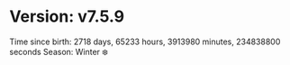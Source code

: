 # Version: v7.5.9
Time since birth: 2718 days, 65233 hours, 3913980 minutes, 234838800 seconds
Season: Winter ❄️
